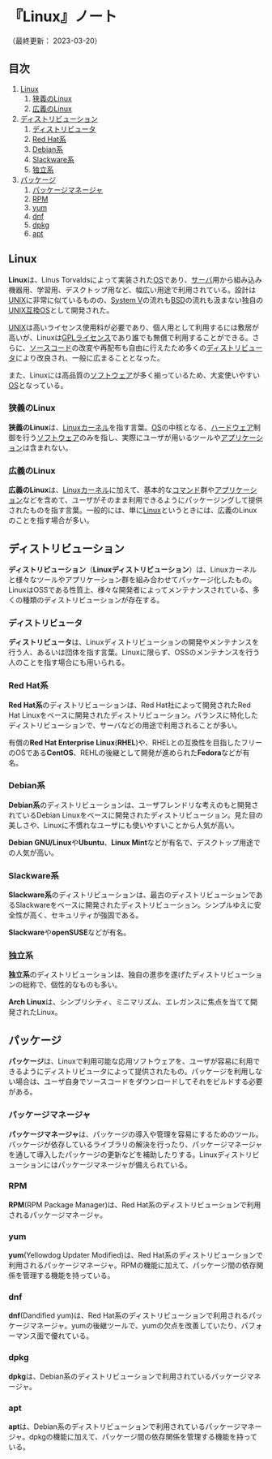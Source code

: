# 『Linux』ノート

（最終更新： 2023-03-20）


## 目次

1. [Linux](#linux)
	1. [狭義のLinux](#狭義のlinux)
	1. [広義のLinux](#広義のlinux)
1. [ディストリビューション](#ディストリビューション)
	1. [ディストリビュータ](#ディストリビュータ)
	1. [Red Hat系](#red-hat系)
	1. [Debian系](#debian系)
	1. [Slackware系](#slackware系)
	1. [独立系](#独立系)
1. [パッケージ](#パッケージ)
	1. [パッケージマネージャ](#パッケージマネージャ)
	1. [RPM](#rpm)
	1. [yum](#yum)
	1. [dnf](#dnf)
	1. [dpkg](#dpkg)
	1. [apt](#apt)


## Linux

**Linux**は、Linus Torvaldsによって実装された[OS](../../../software/_/chapters/operating_system.md#オペレーティングシステム)であり、[サーバ](../../../_/chapters/computer.md#サーバ)用から組み込み機器用、学習用、デスクトップ用など、幅広い用途で利用されている。設計は[UNIX](../../../software/_/chapters/operating_system.md#unix)に非常に似ているものの、[System V](../../../software/_/chapters/operating_system.md#unix)の流れも[BSD](../../../software/_/chapters/operating_system.md#unix)の流れも汲まない独自の[UNIX互換OS](../../../software/_/chapters/operating_system.md#unix)として開発された。

[UNIX](../../../software/_/chapters/operating_system.md#unix)は高いライセンス使用料が必要であり、個人用として利用するには敷居が高いが、Linuxは[GPLライセンス](../../../software/_/chapters/open_source_software.md#gpl)であり誰でも無償で利用することができる。さらに、[ソースコード](../../../../programming/_/chapters/programming.md#ソースコード)の改変や再配布も自由に行えたため多くの[ディストリビュータ](#ディストリビュータ)により改良され、一般に広まることとなった。

また、Linuxには高品質の[ソフトウェア](../../../software/_/chapters/software.md#ソフトウェア)が多く揃っているため、大変使いやすい[OS](../../../software/_/chapters/operating_system.md#オペレーティングシステム)となっている。

### 狭義のLinux

**狭義のLinux**は、[Linux](#linux)[カーネル](../../../software/_/chapters/operating_system.md#カーネル)を指す言葉。[OS](../../../software/_/chapters/operating_system.md#オペレーティングシステム)の中核となる、[ハードウェア](../../../hardware/_/chapters/hardware.md#ハードウェア)制御を行う[ソフトウェア](../../../software/_/chapters/software.md#ソフトウェア)のみを指し、実際にユーザが用いるツールや[アプリケーション](../../../software/_/chapters/#応用ソフトウェア)は含まれない。

### 広義のLinux

**広義のLinux**は、[Linux](#linux)[カーネル](../../../software/_/chapters/operating_system.md#カーネル)に加えて、基本的な[コマンド](./basic_command.md#コマンド)群や[アプリケーション](../../../software/_/chapters/#応用ソフトウェア)などを含めて、ユーザがそのまま利用できるようにパッケージングして提供されたものを指す言葉。一般的には、単に[Linux](#linux)というときには、広義のLinuxのことを指す場合が多い。


## ディストリビューション

**ディストリビューション**（**Linuxディストリビューション**）は、Linuxカーネルと様々なツールやアプリケーション群を組み合わせてパッケージ化したもの。LinuxはOSSである性質上、様々な開発者によってメンテナンスされている、多くの種類のディストリビューションが存在する。

### ディストリビュータ

**ディストリビュータ**は、Linuxディストリビューションの開発やメンテナンスを行う人、あるいは団体を指す言葉。Linuxに限らず、OSSのメンテナンスを行う人のことを指す場合にも用いられる。

### Red Hat系

**Red Hat系**のディストリビューションは、Red Hat社によって開発されたRed Hat Linuxをベースに開発されたディストリビューション。バランスに特化したディストリビューションで、サーバなどの用途で利用されることが多い。

有償の**Red Hat Enterprise Linux**(**RHEL**)や、RHELとの互換性を目指したフリーのOSである**CentOS**、REHLの後継として開発が進められた**Fedora**などが有名。

### Debian系

**Debian系**のディストリビューションは、ユーザフレンドリな考えのもと開発されているDebian Linuxをベースに開発されたディストリビューション。見た目の美しさや、Linuxに不慣れなユーザにも使いやすいことから人気が高い。

**Debian GNU/Linux**や**Ubuntu**、**Linux Mint**などが有名で、デスクトップ用途での人気が高い。

### Slackware系

**Slackware系**のディストリビューションは、最古のディストリビューションであるSlackwareをベースに開発されたディストリビューション。シンプルゆえに安全性が高く、セキュリティが強固である。

**Slackware**や**openSUSE**などが有名。

### 独立系

**独立系**のディストリビューションは、独自の進歩を遂げたディストリビューションの総称で、個性的なものも多い。

**Arch Linux**は、シンプリシティ、ミニマリズム、エレガンスに焦点を当てて開発されたLinux。


## パッケージ

**パッケージ**は、Linuxで利用可能な応用ソフトウェアを、ユーザが容易に利用できるようにディストリビュータによって提供されたもの。パッケージを利用しない場合は、ユーザ自身でソースコードをダウンロードしてそれをビルドする必要がある。

### パッケージマネージャ

**パッケージマネージャ**は、パッケージの導入や管理を容易にするためのツール。パッケージが依存しているライブラリの解決を行ったり、パッケージマネージャを通して導入したパッケージの更新などを補助したりする。Linuxディストリビューションにはパッケージマネージャが備えられている。

### RPM

**RPM**(RPM Package Manager)は、Red Hat系のディストリビューションで利用されるパッケージマネージャ。

### yum

**yum**(Yellowdog Updater Modified)は、Red Hat系のディストリビューションで利用されるパッケージマネージャ。RPMの機能に加えて、パッケージ間の依存関係を管理する機能を持っている。

### dnf

**dnf**(Dandified yum)は、Red Hat系のディストリビューションで利用されるパッケージマネージャ。yumの後継ツールで、yumの欠点を改善していたり、パフォーマンス面で優れている。

### dpkg

**dpkg**は、Debian系のディストリビューションで利用されているパッケージマネージャ。

### apt

**apt**は、Debian系のディストリビューションで利用されているパッケージマネージャ。dpkgの機能に加えて、パッケージ間の依存関係を管理する機能を持っている。
